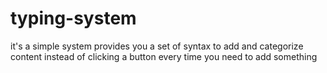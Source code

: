 # typing-system
it's a simple system provides you a set of syntax to add and categorize content instead of clicking a button every time you need to add something

